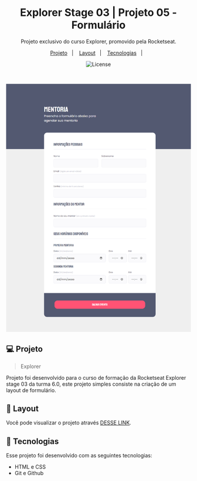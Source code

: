   <h1 align="center"> Explorer Stage 03 | Projeto 05 - Formulário </h1>

  <p align="center">
  Projeto exclusivo do curso Explorer, promovido pela Rocketseat.
  </p>

  <p align="center">    
    <a href="#-projeto">Projeto</a>&nbsp;&nbsp;&nbsp;|&nbsp;&nbsp;&nbsp;
    <a href="#-layout">Layout</a>&nbsp;&nbsp;&nbsp;|&nbsp;&nbsp;&nbsp;
    <a href="#-tecnologias">Tecnologias</a>&nbsp;&nbsp;&nbsp;|&nbsp;&nbsp;&nbsp;
  </p>

  <p align="center">
    <img alt="License" src="https://www.rocketseat.com.br/assets/logos/rocketseat.svg">
  </p>

  <br>

  ![preview](image/preview.png)

  ## 💻 Projeto

  > Explorer

  Projeto foi desenvolvido para o curso de formação da Rocketseat Explorer stage 03 da turma 6.0, este projeto simples consiste na criação de um layout de formulário.

  ## 🔖 Layout

  Você pode visualizar o projeto através [DESSE LINK](https://explorer-stage3-desafio01.vercel.app/).
  
  ## 🚀 Tecnologias

  Esse projeto foi desenvolvido com as seguintes tecnologias:

  - HTML e CSS
  - Git e Github
